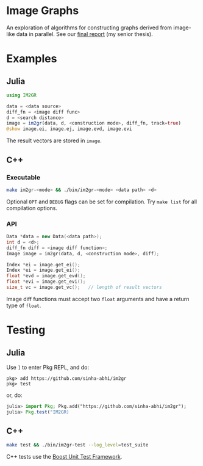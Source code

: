 Image Graphs
============

An exploration of algorithms for constructing graphs derived from image-like
data in parallel. See our [final report](docs/im2gr.pdf) (my senior thesis).

# Examples

## Julia
```julia
using IM2GR

data = <data source>
diff_fn = <image diff func>
d = <search distance>
image = im2gr(data, d, <construction mode>, diff_fn, track=true)
@show image.ei, image.ej, image.evd, image.evi
```
The result vectors are stored in `image`.

## C++
### Executable
```bash
make im2gr-<mode> && ./bin/im2gr-<mode> <data path> <d>
```
Optional `OPT` and `DEBUG` flags can be set for compilation.
Try `make list` for all compilation options.

### API
```cpp
Data *data = new Data(<data path>);
int d = <d>;
diff_fn diff = <image diff function>;
Image image = im2gr(data, d, <construction mode>, diff);

Index *ei = image.get_ei();
Index *ei = image.get_ei();
float *evd = image.get_evd();
float *evi = image.get_evi();
size_t vc = image.get_vc();   // length of result vectors
```
Image diff functions must accept two `float` arguments and have a return type
of `float`.

# Testing

## Julia
Use `]` to enter Pkg REPL, and do:
```
pkg> add https://github.com/sinha-abhi/im2gr
pkg> test
```
or, do:
```julia
julia> import Pkg; Pkg.add("https://github.com/sinha-abhi/im2gr");
julia> Pkg.test("IM2GR)
```

## C++
```bash
make test && ./bin/im2gr-test --log_level=test_suite
```
C++ tests use the [Boost Unit Test Framework](https://github.com/boostorg/test).

